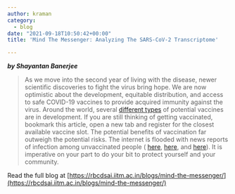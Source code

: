```yaml
---
author: kraman
category:
  - blog
date: "2021-09-18T10:50:42+00:00"
title: 'Mind The Messenger: Analyzing The SARS-CoV-2 Transcriptome'

---
```

**_by Shayantan Banerjee_**

> As we move into the second year of living with the disease, newer scientific discoveries to fight the virus bring hope. We are now optimistic about the development, equitable distribution, and access to safe COVID-19 vaccines to provide acquired immunity against the virus. Around the world, several [different types](https://www.who.int/publications/m/item/draft-landscape-of-covid-19-candidate-vaccines) of potential vaccines are in development. If you are still thinking of getting vaccinated, bookmark this article, open a new tab and register for the closest available vaccine slot. The potential benefits of vaccination far outweigh the potential risks. The internet is flooded with news reports of infection among unvaccinated people ( [here](https://apnews.com/article/coronavirus-pandemic-health-941fcf43d9731c76c16e7354f5d5e187), [here](https://www.business-standard.com/article/current-affairs/pandemic-of-the-unvaccinated-us-covid-cases-rising-in-all-50-states-121071700094_1.html), and [here](https://www.umassmed.edu/news/news-archives/2021/07/delta-variant-spurring-uptick-in-covid-19-cases-largely-in-unvaccinated/)). It is imperative on your part to do your bit to protect yourself and your community.
>
>   

Read the full blog at [https://rbcdsai.iitm.ac.in/blogs/mind-the-messenger/](https://rbcdsai.iitm.ac.in/blogs/mind-the-messenger/)
